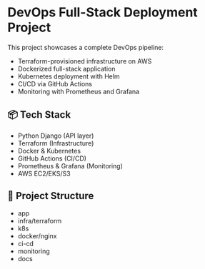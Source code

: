 # DevOps Full-Stack Deployment Project

This project showcases a complete DevOps pipeline:
- Terraform-provisioned infrastructure on AWS
- Dockerized full-stack application
- Kubernetes deployment with Helm
- CI/CD via GitHub Actions
- Monitoring with Prometheus and Grafana

## 📦 Tech Stack
- Python Django (API layer)
- Terraform (Infrastructure)
- Docker & Kubernetes
- GitHub Actions (CI/CD)
- Prometheus & Grafana (Monitoring)
- AWS EC2/EKS/S3

## 📁 Project Structure
- app 
- infra/terraform 
- k8s 
- docker/nginx
- ci-cd 
- monitoring 
- docs